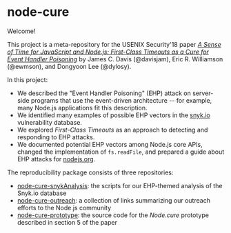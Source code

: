 # node-cure

Welcome!

This project is a meta-repository for the USENIX Security'18 paper *[A Sense of Time for JavaScript and Node.js: First-Class Timeouts as a Cure for Event Handler Poisoning](https://www.usenix.org/conference/usenixsecurity18/presentation/davis)* by James C. Davis (@davisjam), Eric R. Williamson (@ewmson), and Dongyoon Lee (@dylosy).

In this project:
- We described the "Event Handler Poisoning" (EHP) attack on server-side programs that use the event-driven architecture -- for example, many Node.js applications fit this description.
- We identified many examples of possible EHP vectors in the [snyk.io](https://snyk.io/) vulnerability database.
- We explored *First-Class Timeouts* as an approach to detecting and responding to EHP attacks.
- We documented potential EHP vectors among Node.js core APIs, changed the implementation of `fs.readFile`, and prepared a guide about EHP attacks for [nodejs.org](https://nodejs.org/en/).

The reproducibility package consists of three repositories:
- [node-cure-snykAnalysis](https://github.com/VTLeeLab/node-cure-snykAnalysis): the scripts for our EHP-themed analysis of the Snyk.io database 
- [node-cure-outreach](https://github.com/VTLeeLab/node-cure-outreach): a collection of links summarizing our outreach efforts to the Node.js community
- [node-cure-prototype](https://github.com/VTLeeLab/node-cure-prototype): the source code for the *Node.cure* prototype described in section 5 of the paper
